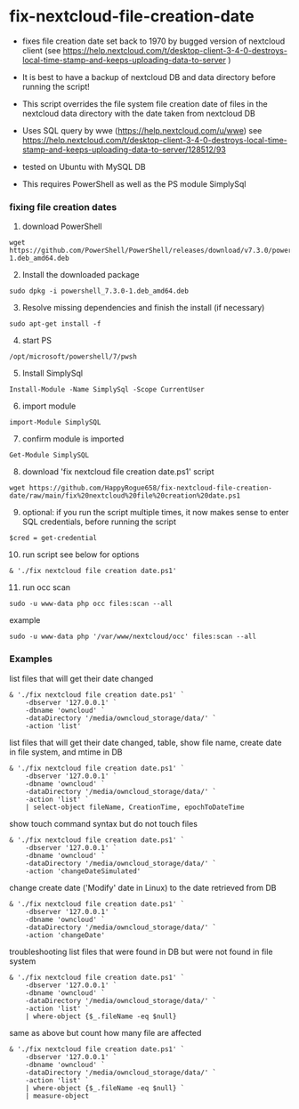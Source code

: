 # fix-nextcloud-file-creation-date
- fixes file creation date set back to 1970 by bugged version of nextcloud client
(see https://help.nextcloud.com/t/desktop-client-3-4-0-destroys-local-time-stamp-and-keeps-uploading-data-to-server )

- It is best to have a backup of nextcloud DB and data directory before running the script!

- This script overrides the file system file creation date of files in the nextcloud data directory with the date taken from nextcloud DB

- Uses SQL query by wwe (https://help.nextcloud.com/u/wwe)
see https://help.nextcloud.com/t/desktop-client-3-4-0-destroys-local-time-stamp-and-keeps-uploading-data-to-server/128512/93

- tested on Ubuntu with MySQL DB

- This requires PowerShell as well as the PS module SimplySql

### fixing file creation dates

1) download PowerShell
```
wget https://github.com/PowerShell/PowerShell/releases/download/v7.3.0/powershell_7.3.0-1.deb_amd64.deb
```

2) Install the downloaded package
```
sudo dpkg -i powershell_7.3.0-1.deb_amd64.deb
```

3) Resolve missing dependencies and finish the install (if necessary)
```
sudo apt-get install -f
```

4) start PS
```
/opt/microsoft/powershell/7/pwsh
```

5) Install SimplySql
```
Install-Module -Name SimplySql -Scope CurrentUser
```

6) import module
```
import-Module SimplySQL
```

7) confirm module is imported
```
Get-Module SimplySQL
```

8) download 'fix nextcloud file creation date.ps1' script
```
wget https://github.com/HappyRogue658/fix-nextcloud-file-creation-date/raw/main/fix%20nextcloud%20file%20creation%20date.ps1
```

9) optional: if you run the script multiple times, it now makes sense to enter SQL credentials, before running the script
```
$cred = get-credential
```

10) run script
see below for options
```
& './fix nextcloud file creation date.ps1'
```

11) run occ scan
```
sudo -u www-data php occ files:scan --all
```
example
```
sudo -u www-data php '/var/www/nextcloud/occ' files:scan --all
```

### Examples  
list files that will get their date changed
```
& './fix nextcloud file creation date.ps1' `
	-dbserver '127.0.0.1' `
	-dbname 'owncloud' `
	-dataDirectory '/media/owncloud_storage/data/' `
	-action 'list'
```

list files that will get their date changed, table, show file name, create date in file system, and mtime in DB
```
& './fix nextcloud file creation date.ps1' `
	-dbserver '127.0.0.1' `
	-dbname 'owncloud' `
	-dataDirectory '/media/owncloud_storage/data/' `
	-action 'list' `
	| select-object fileName, CreationTime, epochToDateTime
```
 
show touch command syntax but do not touch files
```
& './fix nextcloud file creation date.ps1' `
	-dbserver '127.0.0.1' `
	-dbname 'owncloud' `
	-dataDirectory '/media/owncloud_storage/data/' `
	-action 'changeDateSimulated'
```

change create date ('Modify' date in Linux) to the date retrieved from DB
```
& './fix nextcloud file creation date.ps1' `
	-dbserver '127.0.0.1' `
	-dbname 'owncloud' `
	-dataDirectory '/media/owncloud_storage/data/' `
	-action 'changeDate'
```

troubleshooting
list files that were found in DB but were not found in file system
```
& './fix nextcloud file creation date.ps1' `
	-dbserver '127.0.0.1' `
	-dbname 'owncloud' `
	-dataDirectory '/media/owncloud_storage/data/' `
	-action 'list' `
	| where-object {$_.fileName -eq $null}
```

same as above but count how many file are affected
```
& './fix nextcloud file creation date.ps1' `
	-dbserver '127.0.0.1' `
	-dbname 'owncloud' `
	-dataDirectory '/media/owncloud_storage/data/' `
	-action 'list' `
	| where-object {$_.fileName -eq $null} `
	| measure-object
```








